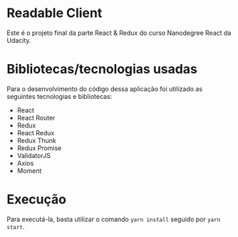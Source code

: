# Readable Client

Este é o projeto final da parte React & Redux do curso Nanodegree React da Udacity.

# Bibliotecas/tecnologias usadas

Para o desenvolvimento do código dessa aplicação foi utilizado as seguintes tecnologias e bibliotecas:

* React
* React Router
* Redux
* React Redux
* Redux Thunk
* Redux Promise
* ValidatorJS
* Axios
* Moment 

# Execução

Para executá-la, basta utilizar o comando `yarn install` seguido por `yarn start`.